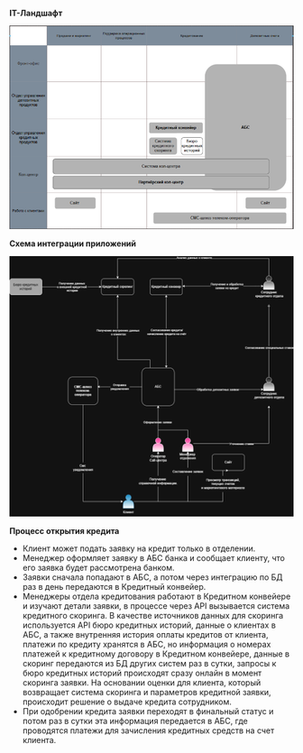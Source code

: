 
**IT-Ландшафт**

![alt text](/Task1/IT-ландшафт.png)


**Схема интеграции приложений**

![alt text](/Task1/Схема%20интеграции%20приложений.png)


**Процесс открытия кредита**
- Клиент может подать заявку на кредит только в отделении.
- Менеджер оформляет заявку в АБС банка и сообщает клиенту, что его заявка будет рассмотрена банком.
- Заявки сначала попадают в АБС, а потом через интеграцию по БД раз в день передаются в Кредитный конвейер.
 - Менеджеры отдела кредитования работают в Кредитном конвейере и изучают детали заявки, в процессе через API вызывается система кредитного скоринга. В качестве источников данных для скоринга используется API бюро кредитных историй, данные о клиентах в АБС, а также внутренняя история оплаты кредитов от клиента, платежи по кредиту хранятся в АБС, но информация о номерах платежей к кредитному договору в Кредитном конвейере, данные в скоринг передаются из БД других систем раз в сутки, запросы к бюро кредитных историй происходят сразу онлайн в момент скоринга заявки. На основании оценки для клиента, который возвращает система скоринга и параметров кредитной заявки, происходит решение о выдаче кредита сотрудником.
- При одобрении кредита заявки переходят в финальный статус и потом раз в сутки эта информация передается в АБС, где проводятся платежи для зачисления кредитных средств на счет клиента.